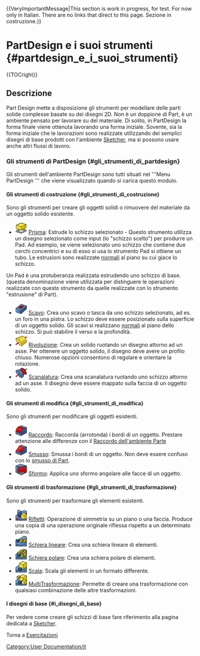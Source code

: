 
{{VeryImportantMessage|This section is work in progress, for test. For now only in Italian.
There are no links that direct to this page.
Sezione in costruzione.}}

# PartDesign e i suoi strumenti {#partdesign_e_i_suoi_strumenti}


{{TOCright}}

## Descrizione

Part Design mette a disposizione gli strumenti per modellare delle parti solide complesse basate su dei disegni 2D. Non è un doppione di Part, è un ambiente pensato per lavorare su del materiale.
Di solito, in PartDesign la forma finale viene ottenuta lavorando una forma iniziale. Sovente, sia la forma iniziale che le lavorazioni sono realizzate utilizzando dei semplici disegni di base prodotti con l\'ambiente [Sketcher](Sketcher_Workbench/it.md), ma si possono usare anche altri flussi di lavoro.

### Gli strumenti di PartDesign {#gli_strumenti_di_partdesign}

Gli strumenti dell\'ambiente PartDesign sono tutti situati nel \'\'\'Menu PartDesign \'\'\' che viene visualizzato quando si carica questo modulo.

#### Gli strumenti di costruzione {#gli_strumenti_di_costruzione}

Sono gli strumenti per creare gli oggetti solidi o rimuovere del materiale da un oggetto solido esistente.

-   <img alt="" src=images/PartDesign_Pad.svg  style="width:32px;"> [Prisma](PartDesign_Pad/it.md): Estrude lo schizzo selezionato - Questo strumento utilizza un disegno selezionato come input (lo \"schizzo scelto\") per produrre un Pad. Ad esempio, se viene selezionato uno schizzo che contiene due cerchi concentrici e su di esso si usa lo strumento Pad si ottiene un tubo. Le estrusioni sono realizzate [normali](http://en.wikipedia.org/wiki/Surface_normal) al piano su cui giace lo schizzo.

Un Pad è una protuberanza realizzata estrudendo uno schizzo di base. (questa denominazione viene utilizzata per distinguere le operazioni realizzate con questo strumento da quelle realizzate con lo strumento \"estrusione\" di Part).

-   <img alt="" src=images/PartDesign_Pocket.svg  style="width:32px;"> [Scavo](PartDesign_Pocket/it.md): Crea uno scavo o tasca da uno schizzo selezionato, ad es. un foro in una pistra. Lo schizzo deve essere posizionato sulla superficie di un oggetto solido. Gli scavi si realizzano [normali](http://en.wikipedia.org/wiki/Surface_normal) al piano dello schizzo. Si può stabilire il verso e la profondità.
-   <img alt="" src=images/PartDesign_Revolution.svg  style="width:32px;"> [Rivoluzione](PartDesign_Revolution/it.md): Crea un solido ruotando un disegno attorno ad un asse. Per ottenere un oggetto solido, il disegno deve avere un profilo chiuso. Numerose opzioni consentono di regolare e orientare la rotazione.
-   <img alt="" src=images/PartDesign_Groove.svg  style="width:32px;"> [Scanalatura](PartDesign_Groove/it.md): Crea una scanalatura ruotando uno schizzo attorno ad un asse. Il disegno deve essere mappato sulla faccia di un oggetto solido.

#### Gli strumenti di modifica {#gli_strumenti_di_modifica}

Sono gli strumenti per modificare gli oggetti esistenti.

-   <img alt="" src=images/PartDesign_Fillet.svg  style="width:32px;"> [Raccordo](PartDesign_Fillet/it.md): Raccorda (arrotonda) i bordi di un oggetto. Prestare attenzione alle differenze con il [Raccordo dell\'ambiente Parte](Part_Fillet/it.md)
-   <img alt="" src=images/PartDesign_Chamfer.svg  style="width:32px;"> [Smusso](PartDesign_Chamfer/it.md): Smussa i bordi di un oggetto. Non deve essere confuso con lo [smusso di Part](Part_Chamfer/it.md).
-   <img alt="" src=images/PartDesign_Draft.svg  style="width:32px;"> [Sformo](PartDesign_Draft/it.md): Applica uno sformo angolare alle facce di un oggetto.

#### Gli strumenti di trasformazione {#gli_strumenti_di_trasformazione}

Sono gli strumenti per trasformare gli elementi esistenti.

-   <img alt="" src=images/PartDesign_Mirrored.svg  style="width:32px;"> [Rifletti](PartDesign_Mirrored/it.md): Operazione di simmetria su un piano o una faccia. Produce una copia di una operazione originale riflessa rispetto a un determinato piano.
-   <img alt="" src=images/PartDesign_LinearPattern.svg  style="width:32px;"> [Schiera lineare](PartDesign_LinearPattern/it.md): Crea una schiera lineare di elementi.
-   <img alt="" src=images/PartDesign_PolarPattern.svg  style="width:32px;"> [Schiera polare](PartDesign_PolarPattern/it.md): Crea una schiera polare di elementi.
-   <img alt="" src=images/PartDesign_Scaled.png  style="width:32px;"> [Scala](PartDesign_Scaled/it.md): Scala gli elementi in un formato differente.
-   <img alt="" src=images/PartDesign_MultiTransform.svg  style="width:32px;"> [MultiTrasformazione](PartDesign_MultiTransform/it.md): Permette di creare una trasformazione con qualsiasi combinazione delle altre trasformazioni.

#### I disegni di base {#i_disegni_di_base}

Per vedere come creare gli schizzi di base fare riferimento alla pagina dedicata a [Sketcher](Sketcher_Workbench/it.md).

Torna a [Esercitazioni](Esercitazioni.md) 

[Category:User Documentation/it](Category:User_Documentation/it.md)
